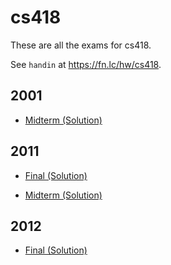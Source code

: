 # cs418

These are all the exams for cs418.

See `handin` at https://fn.lc/hw/cs418.



## 2001


* [Midterm (Solution)](/static/exams/cs418/2001/mta.pdf)



## 2011


* [Final (Solution)](/static/exams/cs418/2011/final_answers.pdf)

* [Midterm (Solution)](/static/exams/cs418/2011/midterm_answers.pdf)



## 2012


* [Final (Solution)](/static/exams/cs418/2012/a.pdf)


